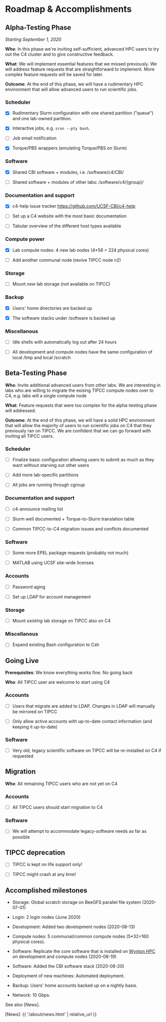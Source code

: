 # Roadmap & Accomplishments

## Alpha-Testing Phase

_Starting September 1, 2020_  

**Who**: In this phase we're inviting self-sufficient, advanced HPC users to try out the C4 cluster and to give constructive feedback.

**What**: We will implement essential features that we missed previously.  We will address feature requests that are straightforward to implement.  More complex feature requests will be saved for later.

**Outcome**: At the end of this phase, we will have a rudimentary HPC environment that will allow advanced users to run scientific jobs.

### Scheduler

* [x] Rudimentary Slurm configuration with one shared partition ("queue") and one lab-owned partition.

* [x] Interactive jobs, e.g. `srun --pty bash`.

* [ ] Job email notification

* [x] Torque/PBS wrappers (emulating Torque/PBS on Slurm)

### Software

* [x] Shared CBI software + modules, i.e. /software/c4/CBI/

* [ ] Shared software + modules of other labs: /software/c4/{group}/

### Documentation and support

* [x] c4-help issue tracker <https://github.com/UCSF-CBI/c4-help>

* [ ] Set up a C4 website with the most basic documentation

* [ ] Tabular overview of the different host types available

### Compute power

* [x] Lab compute nodes: 4 new lab nodes (4*56 = 224 physical cores)

* [ ] Add another communal node (revive TIPCC node n2)

### Storage

* [ ] Mount _new_ lab storage (not available on TIPCC)

### Backup

* [x] Users' home directories are backed up

* [x] The software stacks under /software is backed up

### Miscellanous

* [ ] Idle shells with automatically log out after 24 hours

* [ ] All development and compute nodes have the same configuration of local /tmp and local /scratch


## Beta-Testing Phase

**Who**: Invite additional advanced users from other labs.  We are interesting in labs who are willing to migrate the exising TIPCC compute nodes over to C4, e.g. labs will a single compute node

**What**: Feature requests that were too complex for the alpha-testing phase will addressed.

**Outcome**: At the end of this phase, we will have a solid HPC environment that will allow the majority of users to run scientific jobs on C4 that they previously ran on TIPCC.  We are confident that we can go forward with inviting all TIPCC users.

### Scheduler

* [ ] Finalize basic configuration allowing users to submit as much as they want without starving out other users

* [ ] Add more lab-specific partitions

* [ ] All jobs are running through cgroup

### Documentation and support

* [ ] c4-announce mailing list

* [ ] Slurm well documented + Torque-to-Slurm translation table

* [ ] Common TIPCC-to-C4 migration issues and conflicts documented

### Software

* [ ] Some more EPEL package requests (probably not much)

* [ ] MATLAB using UCSF site-wide licenses

### Accounts

* [ ] Password aging

* [ ] Set up LDAP for account management

### Storage

* [ ] Mount _existing_ lab storage on TIPCC also on C4

### Miscellanous

* [ ] Expand existing Bash configuration to Csh


## Going Live

**Prerequisites**: We know everything works fine. No going back

**Who**: All TIPCC user are welcome to start using C4

### Accounts

* [ ] Users that migrate are added to LDAP.  Changes in LDAP will manually be mirrored on TIPCC

* [ ] Only allow active accounts with up-to-date contact information (and keeping it up-to-date)

### Software

* [ ] Very old, legacy scientific software on TIPCC will be re-installed on C4 if requested



## Migration

**Who**: All remaining TIPCC users who are not yet on C4

### Accounts

* [ ] All TIPCC users should start migration to C4

### Software

* [ ] We will attempt to accommodate legacy-software needs as far as possible



## TIPCC deprecation

* [ ] TIPCC is kept on life support only!

* [ ] TIPCC might crash at any time!




## Accomplished milestones

* Storage: Global scratch storage on BeeGFS parallel file system (2020-07-01)

* Login: 2 login nodes (June 2020)

* Development: Added two development nodes (2020-08-13)

* Compute nodes: 5 communal/common compute nodes (5*32=160 physical cores).

* Software: Replicate the core software that is installed on [Wynton HPC] on development and compute nodes (2020-08-19)

* Software: Added the CBI software stack (2020-08-20)

* Deployment of new machines: Automated deployment.

* Backup: Users' home accounts backed up on a nightly basis.

* Network: 10 Gbps.


See also [News].


[TIPCC]: https://ucsf-ti.github.io/tipcc-web/
[Wynton HPC]: https://wynton.ucsf.edu/hpc/
[BeeGFS]: https://www.beegfs.io/
[Globus]: https://www.globus.org/
[News]: {{ '/about/news.html' | relative_url }}
